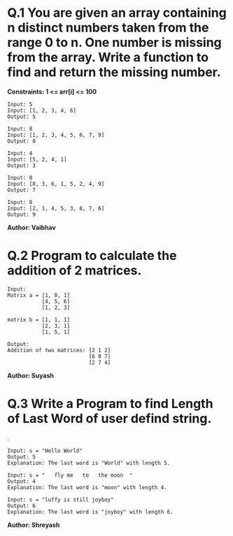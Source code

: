 # Q.1 You are given an array containing n distinct numbers taken from the range 0 to n. One number is missing from the array. Write a function to find and return the missing number.
**Constraints:
1 <= arr[i] <= 100**
```
Input: 5
Input: [1, 2, 3, 4, 6]
Output: 5

Input: 8
Input: [1, 2, 3, 4, 5, 6, 7, 9]
Output: 8

Input: 4
Input: [5, 2, 4, 1]
Output: 3

Input: 8
Input: [8, 3, 6, 1, 5, 2, 4, 9]
Output: 7

Input: 8
Input: [2, 1, 4, 5, 3, 8, 7, 6]
Output: 9
```
**Author: Vaibhav**

# Q.2 Program to calculate the addition of 2 matrices.
```
Input:
Matrix a = [1, 0, 1]  
           [4, 5, 6]  
           [1, 2, 3]  
   
matrix b = [1, 1, 1]  
           [2, 3, 1]  
           [1, 5, 1]  

Output:
Addition of two matrices: [2 1 2]
                          [6 8 7]
                          [2 7 4]
```
**Author: Suyash**

# Q.3 Write a Program to find Length of Last Word of user defind string.
.
```
Input: s = "Hello World"
Output: 5
Explanation: The last word is "World" with length 5.

Input: s = "   fly me   to   the moon  "
Output: 4
Explanation: The last word is "moon" with length 4.

Input: s = "luffy is still joyboy"
Output: 6
Explanation: The last word is "joyboy" with length 6.
```
**Author: Shreyash**
